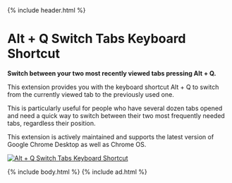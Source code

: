{% include header.html %}

# Alt + Q Switch Tabs Keyboard Shortcut

**Switch between your two most recently viewed tabs pressing Alt + Q.**

This extension provides you with the keyboard shortcut Alt + Q to switch from the currently viewed tab to the previously used one.

This is particularly useful for people who have several dozen tabs opened and need a quick way to switch between their two most frequently needed tabs, regardless their position.

This extension is actively maintained and supports the latest version of Google Chrome Desktop as well as Chrome OS.

[![Alt + Q Switch Tabs Keyboard Shortcut
](https://i.imgur.com/V0t6Kz9.png)](https://chrome.google.com/webstore/detail/alt-%20-q-switch-tabs-keybo/odhjcgnlbagjllfbilicalpigimhdcll)

{% include body.html %}
{% include ad.html %}
